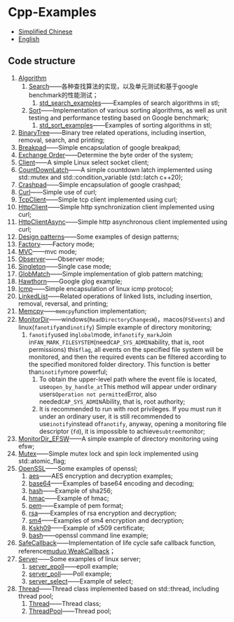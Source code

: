 # Cpp-Examples

-   [Simplified Chinese](README.md)
-   [English](README.en.md)

## Code structure

1.  [Algorithm](/Algorithm/)
    1.  [Search](/Algorithm/Search/search.hpp)——各种查找算法的实现，以及单元测试和基于google benchmark的性能测试；
        1.  [std_search_examples](/Algorithm/Search/std_search_examples.cc)——Examples of search algorithms in stl;
    2.  [Sort](/Algorithm/Sort/sort.hpp)——Implementation of various sorting algorithms, as well as unit testing and performance testing based on Google benchmark;
        1.  [std_sort_examples](/Algorithm/Sort/std_sort_examples.cc)——Examples of sorting algorithms in stl;
2.  [BinaryTree](/BinaryTree/binarytree.hpp)——Binary tree related operations, including insertion, removal, search, and printing;
3.  [Breakpad](/Breakpad/breakpad.hpp)——Simple encapsulation of google breakpad;
4.  [Exchange Order](/ByteOrder/byteorder.hpp)——Determine the byte order of the system;
5.  [Client](/Client/client.cpp)——A simple Linux select socket client;
6.  [CountDownLatch](/CountDownLatch/countdownlatch.hpp)——A simple countdown latch implemented using std::mutex and std::condition_variable (std::latch c++20);
7.  [Crashpad](/Crashpad/crashpad.hpp)——Simple encapsulation of google crashpad;
8.  [Curl](/Curl/)——Simple use of curl;
9.  [TcpClient](/Curl/tcpclient.hpp)——Simple tcp client implemented using curl;
10. [HttpClient](/Curl/httpclient.hpp)——Simple http synchronization client implemented using curl;
11. [HttpClientAsync](/Curl/httpclient_async.hpp)——Simple http asynchronous client implemented using curl;
12. [Design patterns](/DesignPattern)——Some examples of design patterns;
13. [Factory](/DesignPattern/Factory/factory.hpp)——Factory mode;
14. [MVC](/DesignPattern/MVC/model.hpp)——mvc mode;
15. [Observer](/DesignPattern/Observer/observer.hpp)——Observer mode;
16. [Singleton](/DesignPattern/Singleton/singleton.hpp)——Single case mode;
17. [GlobMatch](/GlobMatch/globmatcher.hpp)——Simple implementation of glob pattern matching;
18. [Hawthorn](/Glog/main.cc)——Google glog example;
19. [Icmp](/Icmp/icmp.hpp)——Simple encapsulation of linux icmp protocol;
20. [LinkedList](/LinkedList/linkedlist.hpp)——Related operations of linked lists, including insertion, removal, reversal, and printing;
21. [Memcpy](/Memcpy/memcpy.hpp)——`memcpy`function implementation;
22. [MonitorDir](/MonitorDir/monitordir.hpp)——windows(`ReadDirectoryChangesW`)，macos(`FSEvents`) and linux(`fanotify`and`inotify`) Simple example of directory monitoring;
    1.  `fanotify`used in`global`mode, in`fanotify_mark`Join in`FAN_MARK_FILESYSTEM`(need`CAP_SYS_ADMIN`ability, that is, root permissions) this`flag`, all events on the specified file system will be monitored, and then the required events can be filtered according to the specified monitored folder directory. This function is better than`inotify`more powerful;
        1.  To obtain the upper-level path where the event file is located, use`open_by_handle_at`This method will appear under ordinary users`Operation not permitted`Error, also needed`CAP_SYS_ADMIN`Ability, that is, root authority;
        2.  It is recommended to run with root privileges. If you must run it under an ordinary user, it is still recommended to use`inotify`instead of`fanotify`, anyway, opening a monitoring file descriptor (`fd`), it is impossible to achieve`subtree`monitor;
23. [MonitorDir_EFSW](/MonitorDir_EFSW/main.cc)——A simple example of directory monitoring using efsw;
24. [Mutex](/Mutex/mutex.hpp)——Simple mutex lock and spin lock implemented using std::atomic_flag;
25. [OpenSSL](/OpenSSL)——Some examples of openssl;
    1.  [aes](/OpenSSL/openssl_aes.cc)——AES encryption and decryption examples;
    2.  [base64](/OpenSSL/openssl_base64.cc)——Examples of base64 encoding and decoding;
    3.  [hash](/OpenSSL/openssl_hash.cc)——Example of sha256;
    4.  [hmac](/OpenSSL/openssl_hmac.cc)——Example of hmac;
    5.  [pem](/OpenSSL/openssl_pem.cc)——Example of pem format;
    6.  [rsa](/OpenSSL/openssl_rsa.cc)——Examples of rsa encryption and decryption;
    7.  [sm4](/OpenSSL/openssl_sm4.cc)——Examples of sm4 encryption and decryption;
    8.  [Kskh09](/OpenSSL/openssl_x509.cc)——Example of x509 certificate;
    9.  [bash](/OpenSSL/openssl_bash.sh)——openssl command line example;
26. [SafeCallback](/SafeCallback/safecallback.hpp)——Implementation of life cycle safe callback function, reference[muduo WeakCallback](https://github.com/chenshuo/muduo/blob/cpp17/muduo/base/WeakCallback.h)；
27. [Server](/Server)——Some examples of linux server;
    1.  [server_epoll](/Server/server_epoll.cc)——epoll example;
    2.  [server_poll](/Server/server_poll.cc)——Poll example;
    3.  [server_select](/Server/server_select.cc)——Example of select;
28. [Thread](/Thread/)——Thread class implemented based on std::thread, including thread pool;
    1.  [Thread](/Thread/thread.hpp)——Thread class;
    2.  [ThreadPool](/Thread/threadpool.hpp)——Thread pool;
